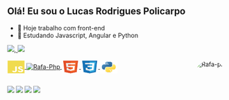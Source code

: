 ## Olá! Eu sou o Lucas Rodrigues Policarpo



- 🔭 Hoje trabalho com front-end
- 🌱 Estudando Javascript, Angular e Python

<div>
  <a href="https://github.com/LucasPolicarpo-svg">
  <img height="180em" src="https://github-readme-stats.vercel.app/api?username=LucasPolicarpo-svg&show_icons=true&count_private=true&theme=merko">,
  <img height="180em" src="https://github-readme-stats.vercel.app/api/top-langs/?username=LucasPolicarpo-svg&layout=compact&theme=merko">
</div>

<div style="display: inline_block"><br>
  <img align="center" alt="Rafa-Js" height="30" width="40" src="https://raw.githubusercontent.com/devicons/devicon/master/icons/javascript/javascript-plain.svg">
  <img align="center" alt="Rafa-Php" height="40" width="40" src="https://cdn.jsdelivr.net/gh/devicons/devicon/icons/php/php-original.svg">
  <img align="center" alt="Rafa-HTML" height="30" width="40" src="https://raw.githubusercontent.com/devicons/devicon/master/icons/html5/html5-original.svg">
  <img align="center" alt="Rafa-CSS" height="30" width="40" src="https://raw.githubusercontent.com/devicons/devicon/master/icons/css3/css3-original.svg">
  <img align="center" alt="Rafa-Python" height="30" width="40" src="https://raw.githubusercontent.com/devicons/devicon/master/icons/python/python-original.svg">
  <img align="right" alt="Rafa-pic" height="150" style="border-radius:80px;" src="https://cdn-icons-png.flaticon.com/512/6413/6413395.png">
</div>

##

<div> 
  <a href="https://www.instagram.com/lucaspolicarpo97/" target="_blank"><img src="https://img.shields.io/badge/-Instagram-%23E4405F?style=for-the-badge&logo=instagram&logoColor=white" target="_blank"></a>
 <a href="https://discord.gg/8JhFd4Z6" target="_blank"><img src="https://img.shields.io/badge/Discord-7289DA?style=for-the-badge&logo=discord&logoColor=white" target="_blank"></a> 
  <a href = "mailto:empresariallrp@gmail.com"><img src="https://img.shields.io/badge/-Gmail-%23333?style=for-the-badge&logo=gmail&logoColor=white" target="_blank"></a>
  <a href="https://www.linkedin.com/in/lucaspolicarpodesenvolvedor" target="_blank"><img src="https://img.shields.io/badge/-LinkedIn-%230077B5?style=for-the-badge&logo=linkedin&logoColor=white" target="_blank"></a> 
  
</div>
